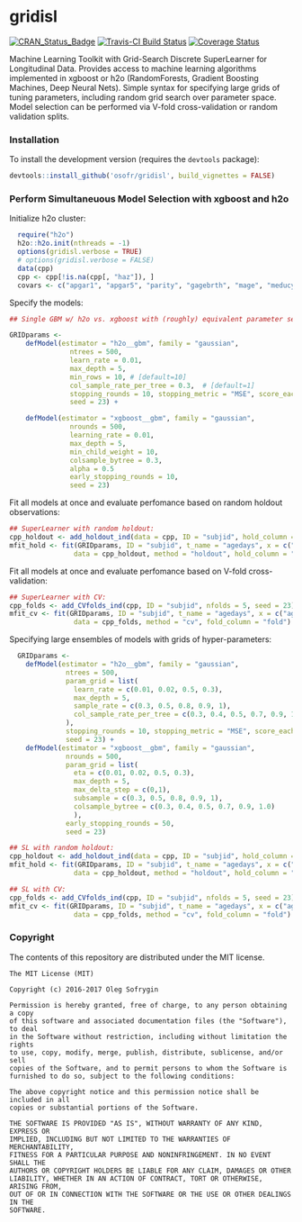 gridisl
==========
[![CRAN_Status_Badge](http://www.r-pkg.org/badges/version/gridisl)](http://cran.r-project.org/package=gridisl)
[![Travis-CI Build Status](https://travis-ci.org/osofr/gridisl.svg?branch=master)](https://travis-ci.org/osofr/gridisl)
[![Coverage Status](https://coveralls.io/repos/osofr/gridisl/badge.svg?branch=master&service=github)](https://coveralls.io/github/osofr/gridisl?branch=master)
<!-- 
[![](http://cranlogs.r-pkg.org/badges/gridisl)](http://cran.rstudio.com/web/packages/gridisl/index.html)
 -->

Machine Learning Toolkit with Grid-Search Discrete SuperLearner for Longitudinal Data. Provides access to machine learning algorithms implemented in xgboost or h2o (RandomForests, Gradient Boosting Machines, Deep Neural Nets). Simple syntax for specifying large grids of tuning parameters, including random grid search over parameter space. Model selection can be performed via V-fold cross-validation or random validation splits.

### Installation

<!-- To install the CRAN release version of `gridisl`: 

```R
install.packages('gridisl')
```
 -->

To install the development version (requires the `devtools` package):

```R
devtools::install_github('osofr/gridisl', build_vignettes = FALSE)
```


### Perform Simultaneuous Model Selection with xgboost and h2o 

Initialize h2o cluster:

```R
  require("h2o")
  h2o::h2o.init(nthreads = -1)
  options(gridisl.verbose = TRUE)
  # options(gridisl.verbose = FALSE)
  data(cpp)
  cpp <- cpp[!is.na(cpp[, "haz"]), ]
  covars <- c("apgar1", "apgar5", "parity", "gagebrth", "mage", "meducyrs", "sexn")
```

Specify the models:

```R
## Single GBM w/ h2o vs. xgboost with (roughly) equivalent parameter settings as evaluated by holdout MSE & CV-MSE

GRIDparams <- 
    defModel(estimator = "h2o__gbm", family = "gaussian",
               ntrees = 500,
               learn_rate = 0.01,
               max_depth = 5,
               min_rows = 10, # [default=10]
               col_sample_rate_per_tree = 0.3,  # [default=1]
               stopping_rounds = 10, stopping_metric = "MSE", score_each_iteration = TRUE, score_tree_interval = 1,
               seed = 23) +

    defModel(estimator = "xgboost__gbm", family = "gaussian",
               nrounds = 500,
               learning_rate = 0.01, 
               max_depth = 5,
               min_child_weight = 10,
               colsample_bytree = 0.3,
               alpha = 0.5
               early_stopping_rounds = 10,
               seed = 23)
```

Fit all models at once and evaluate perfomance based on random holdout observations: 

```R
## SuperLearner with random holdout:
cpp_holdout <- add_holdout_ind(data = cpp, ID = "subjid", hold_column = "hold", random = TRUE, seed = 12345)
mfit_hold <- fit(GRIDparams, ID = "subjid", t_name = "agedays", x = c("agedays", covars), y = "haz",
                data = cpp_holdout, method = "holdout", hold_column = "hold")
```

Fit all models at once and evaluate perfomance based on V-fold cross-validation:

```R
## SuperLearner with CV:
cpp_folds <- add_CVfolds_ind(cpp, ID = "subjid", nfolds = 5, seed = 23)
mfit_cv <- fit(GRIDparams, ID = "subjid", t_name = "agedays", x = c("agedays", covars), y = "haz",
                data = cpp_folds, method = "cv", fold_column = "fold")

```

Specifying large ensembles of models with grids of hyper-parameters:

```R
  GRIDparams <- 
    defModel(estimator = "h2o__gbm", family = "gaussian",
              ntrees = 500,
              param_grid = list(
                learn_rate = c(0.01, 0.02, 0.5, 0.3),
                max_depth = 5,
                sample_rate = c(0.3, 0.5, 0.8, 0.9, 1),
                col_sample_rate_per_tree = c(0.3, 0.4, 0.5, 0.7, 0.9, 1.0)
              ),
              stopping_rounds = 10, stopping_metric = "MSE", score_each_iteration = TRUE, score_tree_interval = 1,
              seed = 23) +
    defModel(estimator = "xgboost__gbm", family = "gaussian",
              nrounds = 500,
              param_grid = list(
                eta = c(0.01, 0.02, 0.5, 0.3),
                max_depth = 5,
                max_delta_step = c(0,1),
                subsample = c(0.3, 0.5, 0.8, 0.9, 1),
                colsample_bytree = c(0.3, 0.4, 0.5, 0.7, 0.9, 1.0)
                ),
              early_stopping_rounds = 50,
              seed = 23)
```


```R
## SL with random holdout:
cpp_holdout <- add_holdout_ind(data = cpp, ID = "subjid", hold_column = "hold", random = TRUE, seed = 12345)
mfit_hold <- fit(GRIDparams, ID = "subjid", t_name = "agedays", x = c("agedays", covars), y = "haz",
                data = cpp_holdout, method = "holdout", hold_column = "hold")
```

```R
## SL with CV:
cpp_folds <- add_CVfolds_ind(cpp, ID = "subjid", nfolds = 5, seed = 23)
mfit_cv <- fit(GRIDparams, ID = "subjid", t_name = "agedays", x = c("agedays", covars), y = "haz",
                data = cpp_folds, method = "cv", fold_column = "fold")
```

### Copyright
The contents of this repository are distributed under the MIT license.
```
The MIT License (MIT)

Copyright (c) 2016-2017 Oleg Sofrygin 

Permission is hereby granted, free of charge, to any person obtaining a copy
of this software and associated documentation files (the "Software"), to deal
in the Software without restriction, including without limitation the rights
to use, copy, modify, merge, publish, distribute, sublicense, and/or sell
copies of the Software, and to permit persons to whom the Software is
furnished to do so, subject to the following conditions:

The above copyright notice and this permission notice shall be included in all
copies or substantial portions of the Software.

THE SOFTWARE IS PROVIDED "AS IS", WITHOUT WARRANTY OF ANY KIND, EXPRESS OR
IMPLIED, INCLUDING BUT NOT LIMITED TO THE WARRANTIES OF MERCHANTABILITY,
FITNESS FOR A PARTICULAR PURPOSE AND NONINFRINGEMENT. IN NO EVENT SHALL THE
AUTHORS OR COPYRIGHT HOLDERS BE LIABLE FOR ANY CLAIM, DAMAGES OR OTHER
LIABILITY, WHETHER IN AN ACTION OF CONTRACT, TORT OR OTHERWISE, ARISING FROM,
OUT OF OR IN CONNECTION WITH THE SOFTWARE OR THE USE OR OTHER DEALINGS IN THE
SOFTWARE.
```
